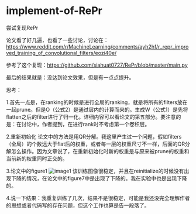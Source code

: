 # implement-of-RePr
尝试复现RePr


论文看了好几遍，也看了一些讨论，讨论在：https://www.reddit.com/r/MachineLearning/comments/ayh2hf/r_repr_improved_training_of_convolutional_filters/eozi40e/

参考了这个复现：https://github.com/siahuat0727/RePr/blob/master/main.py

最后的结果就是：没达到论文效果，但是有一点点提升。

思考：

1.首先一点是，在ranking的时候是进行全局的ranking，就是将所有的filters放在一起prune。但是O（公式2）是通过层内的计算而来的。生成W（公式1）是先将flatten之后的filter进行了归一化。详细内容可以看论文的第五部分。要注意的是：在讨论中，作者提到，在进行rank时不考虑第一个卷积层。

2.重新初始化
论文中的方法是用QR分解。我这里产生过一个问题，假如filters（全局）的个数远大于flat后的权重，或者每一层的权重尺寸不一样，后面的QR分解怎么操作。因为文章说了，在重新初始化时新的权重是与原来被prune的权重和当前新的权重同时正交的。

3.论文中的figure1
![image1](https://github.com/SweetWind1996/implementation-of-RePr/blob/master/%E5%9B%BE1.png)
该训练图像很稳定，并且在reinitialize的时候没有出现下降的情况，在论文中的figure7中是出现了下降的。我在实验中也是出现下降的。

4.说一下结果：我重复训练了几次，结果不是很稳定，可能是我还没完全理解作者的思想或者代码写的存在问题，但这个工作也算是告一段落了。
